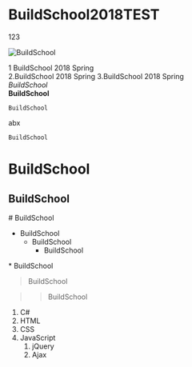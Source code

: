 # BuildSchool2018TEST
123

![BuildSchool](http://placekitten.com/g/500/200 "BuildSchool")

1 BuildSchool 2018 Spring  
2.BuildSchool 2018 Spring 
3.BuildSchool 2018 Spring  
*BuildSchool*  
**BuildSchool**  

    BuildSchool


abx

    BuildSchool 

# BuildSchool
## BuildSchool 

\# BuildSchool  

* BuildSchool  
    * BuildSchool  
        * BuildSchool   


\* BuildSchool

> BuildSchool

>> BuildSchool


1. C#  
2. HTML  
3. CSS  
4. JavaScript  
    1. jQuery  
    2. Ajax
